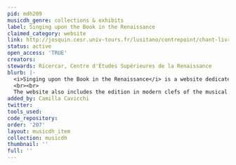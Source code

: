 ```yaml
---
pid: mdh209
musicdh_genre: collections & exhibits
label: Singing upon the Book in the Renaissance
claimed_category: website
link: http://josquin.cesr.univ-tours.fr/lusitano/contrepoint/chant-livre.html
status: active
open_access: 'TRUE'
creators: 
stewards: Ricercar, Centre d'Études Supérieures de la Renaissance
blurb: |-
  <i>Singing upon the Book in the Renaissance</i> is a website dedicated to the oral practice of counterpoint in the early modern period. It makes available to our community of music lovers, musicians and researchers various tools for the study of polyphonic improvisation from the end of the Middle Ages to the end of the 18th century.
  <br><br>
  The website also includes the edition in modern clefs of the musical examples contained in the <i>De arte de contrapunto and the Introdutione facilissima</i> (1553) of the portuguese composer Vicente Lusitano. Out of the 250 music examples that can be dowloaded in pdf format, 60 of them have been recorded by the ensemble Les Sacqueboutiers, and are available in mp3 format. An English translation of Lusitano’s Tratado de canto de organo is also available.
added_by: Camilla Cavicchi
twitter: 
tools_used: 
code_repository: 
order: '207'
layout: musicdh_item
collection: musicdh
thumbnail: ''
full: ''
---
```

